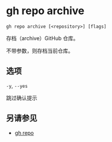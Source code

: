 # gh repo archive

```
gh repo archive [<repository>] [flags]
```

存档（archive）GitHub 仓库。

不带参数，则存档当前仓库。

## 选项

`-y`, `--yes`

跳过确认提示

## 另请参见

- [gh repo](/gh_repo)